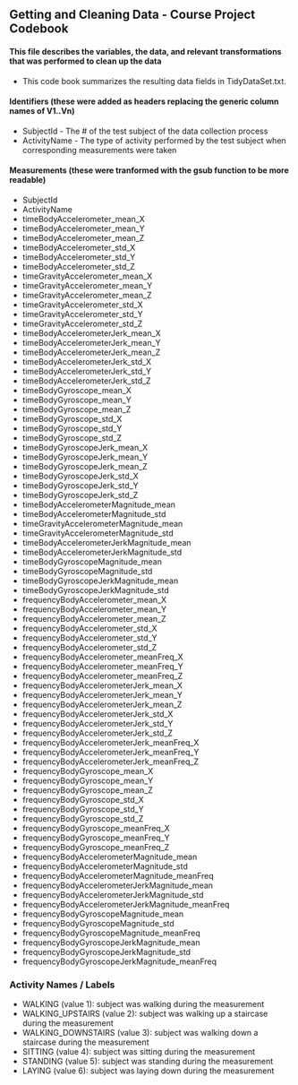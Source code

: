 ## Getting and Cleaning Data - Course Project Codebook 
#### This file describes the variables, the data, and relevant transformations that was performed to clean up the data
* This code book summarizes the resulting data fields in TidyDataSet.txt. 

#### Identifiers (these were added as headers replacing the generic column names of V1..Vn)
* SubjectId - The # of the test subject of the data collection process
* ActivityName - The type of activity performed by the test subject when corresponding measurements were taken

#### Measurements (these were tranformed with the gsub function to be more readable)
* SubjectId
* ActivityName
* timeBodyAccelerometer_mean_X
* timeBodyAccelerometer_mean_Y
* timeBodyAccelerometer_mean_Z
* timeBodyAccelerometer_std_X
* timeBodyAccelerometer_std_Y
* timeBodyAccelerometer_std_Z
* timeGravityAccelerometer_mean_X
* timeGravityAccelerometer_mean_Y
* timeGravityAccelerometer_mean_Z
* timeGravityAccelerometer_std_X
* timeGravityAccelerometer_std_Y
* timeGravityAccelerometer_std_Z
* timeBodyAccelerometerJerk_mean_X
* timeBodyAccelerometerJerk_mean_Y
* timeBodyAccelerometerJerk_mean_Z
* timeBodyAccelerometerJerk_std_X
* timeBodyAccelerometerJerk_std_Y
* timeBodyAccelerometerJerk_std_Z
* timeBodyGyroscope_mean_X
* timeBodyGyroscope_mean_Y
* timeBodyGyroscope_mean_Z
* timeBodyGyroscope_std_X
* timeBodyGyroscope_std_Y
* timeBodyGyroscope_std_Z
* timeBodyGyroscopeJerk_mean_X
* timeBodyGyroscopeJerk_mean_Y
* timeBodyGyroscopeJerk_mean_Z
* timeBodyGyroscopeJerk_std_X
* timeBodyGyroscopeJerk_std_Y
* timeBodyGyroscopeJerk_std_Z
* timeBodyAccelerometerMagnitude_mean
* timeBodyAccelerometerMagnitude_std
* timeGravityAccelerometerMagnitude_mean
* timeGravityAccelerometerMagnitude_std
* timeBodyAccelerometerJerkMagnitude_mean
* timeBodyAccelerometerJerkMagnitude_std
* timeBodyGyroscopeMagnitude_mean
* timeBodyGyroscopeMagnitude_std
* timeBodyGyroscopeJerkMagnitude_mean
* timeBodyGyroscopeJerkMagnitude_std
* frequencyBodyAccelerometer_mean_X
* frequencyBodyAccelerometer_mean_Y
* frequencyBodyAccelerometer_mean_Z
* frequencyBodyAccelerometer_std_X
* frequencyBodyAccelerometer_std_Y
* frequencyBodyAccelerometer_std_Z
* frequencyBodyAccelerometer_meanFreq_X
* frequencyBodyAccelerometer_meanFreq_Y
* frequencyBodyAccelerometer_meanFreq_Z
* frequencyBodyAccelerometerJerk_mean_X
* frequencyBodyAccelerometerJerk_mean_Y
* frequencyBodyAccelerometerJerk_mean_Z
* frequencyBodyAccelerometerJerk_std_X
* frequencyBodyAccelerometerJerk_std_Y
* frequencyBodyAccelerometerJerk_std_Z
* frequencyBodyAccelerometerJerk_meanFreq_X
* frequencyBodyAccelerometerJerk_meanFreq_Y
* frequencyBodyAccelerometerJerk_meanFreq_Z
* frequencyBodyGyroscope_mean_X
* frequencyBodyGyroscope_mean_Y
* frequencyBodyGyroscope_mean_Z
* frequencyBodyGyroscope_std_X
* frequencyBodyGyroscope_std_Y
* frequencyBodyGyroscope_std_Z
* frequencyBodyGyroscope_meanFreq_X
* frequencyBodyGyroscope_meanFreq_Y
* frequencyBodyGyroscope_meanFreq_Z
* frequencyBodyAccelerometerMagnitude_mean
* frequencyBodyAccelerometerMagnitude_std
* frequencyBodyAccelerometerMagnitude_meanFreq
* frequencyBodyAccelerometerJerkMagnitude_mean
* frequencyBodyAccelerometerJerkMagnitude_std
* frequencyBodyAccelerometerJerkMagnitude_meanFreq
* frequencyBodyGyroscopeMagnitude_mean
* frequencyBodyGyroscopeMagnitude_std
* frequencyBodyGyroscopeMagnitude_meanFreq
* frequencyBodyGyroscopeJerkMagnitude_mean
* frequencyBodyGyroscopeJerkMagnitude_std
* frequencyBodyGyroscopeJerkMagnitude_meanFreq


### Activity Names / Labels
* WALKING (value 1): subject was walking during the measurement
* WALKING_UPSTAIRS (value 2): subject was walking up a staircase during the measurement
* WALKING_DOWNSTAIRS (value 3): subject was walking down a staircase during the measurement
* SITTING (value 4): subject was sitting during the measurement
* STANDING (value 5): subject was standing during the measurement
* LAYING (value 6): subject was laying down during the measurement